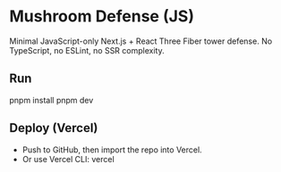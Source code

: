 # Mushroom Defense (JS)

Minimal JavaScript-only Next.js + React Three Fiber tower defense.
No TypeScript, no ESLint, no SSR complexity.

## Run
pnpm install
pnpm dev

## Deploy (Vercel)
- Push to GitHub, then import the repo into Vercel.
- Or use Vercel CLI:
  vercel
